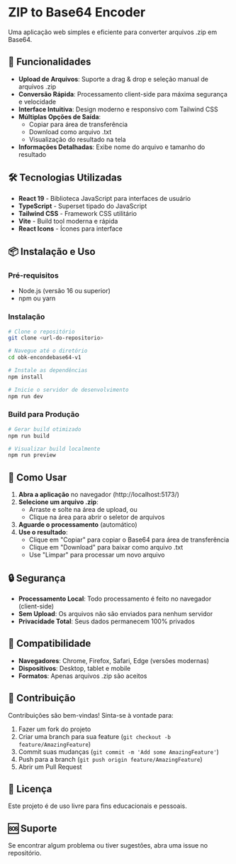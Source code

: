 # ZIP to Base64 Encoder

Uma aplicação web simples e eficiente para converter arquivos .zip em Base64.

## 🚀 Funcionalidades

- **Upload de Arquivos**: Suporte a drag & drop e seleção manual de arquivos .zip
- **Conversão Rápida**: Processamento client-side para máxima segurança e velocidade
- **Interface Intuitiva**: Design moderno e responsivo com Tailwind CSS
- **Múltiplas Opções de Saída**: 
  - Copiar para área de transferência
  - Download como arquivo .txt
  - Visualização do resultado na tela
- **Informações Detalhadas**: Exibe nome do arquivo e tamanho do resultado

## 🛠️ Tecnologias Utilizadas

- **React 19** - Biblioteca JavaScript para interfaces de usuário
- **TypeScript** - Superset tipado do JavaScript
- **Tailwind CSS** - Framework CSS utilitário
- **Vite** - Build tool moderna e rápida
- **React Icons** - Ícones para interface

## 📦 Instalação e Uso

### Pré-requisitos
- Node.js (versão 16 ou superior)
- npm ou yarn

### Instalação
```bash
# Clone o repositório
git clone <url-do-repositorio>

# Navegue até o diretório
cd obk-encondebase64-v1

# Instale as dependências
npm install

# Inicie o servidor de desenvolvimento
npm run dev
```

### Build para Produção
```bash
# Gerar build otimizado
npm run build

# Visualizar build localmente
npm run preview
```

## 🎯 Como Usar

1. **Abra a aplicação** no navegador (http://localhost:5173/)
2. **Selecione um arquivo .zip**:
   - Arraste e solte na área de upload, ou
   - Clique na área para abrir o seletor de arquivos
3. **Aguarde o processamento** (automático)
4. **Use o resultado**:
   - Clique em "Copiar" para copiar o Base64 para área de transferência
   - Clique em "Download" para baixar como arquivo .txt
   - Use "Limpar" para processar um novo arquivo

## 🔒 Segurança

- **Processamento Local**: Todo processamento é feito no navegador (client-side)
- **Sem Upload**: Os arquivos não são enviados para nenhum servidor
- **Privacidade Total**: Seus dados permanecem 100% privados

## 📱 Compatibilidade

- **Navegadores**: Chrome, Firefox, Safari, Edge (versões modernas)
- **Dispositivos**: Desktop, tablet e mobile
- **Formatos**: Apenas arquivos .zip são aceitos

## 🤝 Contribuição

Contribuições são bem-vindas! Sinta-se à vontade para:

1. Fazer um fork do projeto
2. Criar uma branch para sua feature (`git checkout -b feature/AmazingFeature`)
3. Commit suas mudanças (`git commit -m 'Add some AmazingFeature'`)
4. Push para a branch (`git push origin feature/AmazingFeature`)
5. Abrir um Pull Request

## 📄 Licença

Este projeto é de uso livre para fins educacionais e pessoais.

## 🆘 Suporte

Se encontrar algum problema ou tiver sugestões, abra uma issue no repositório.